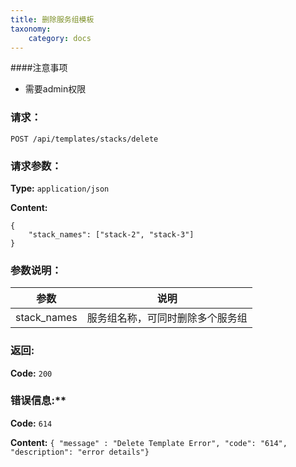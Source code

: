 ```yaml
---
title: 删除服务组模板
taxonomy:
    category: docs
---
```


####注意事项

- 需要admin权限

### 请求：

    POST /api/templates/stacks/delete

### 请求参数：

**Type:** `application/json`

**Content:**

```
{
	"stack_names": ["stack-2", "stack-3"]
}
```	

### 参数说明：

|参数|说明|
|---|---|
|stack_names|服务组名称，可同时删除多个服务组|

### 返回:

**Code:** `200`

### 错误信息:**

**Code:** `614`

**Content:** `{ "message" : "Delete Template Error", "code": "614", "description": "error details"}`